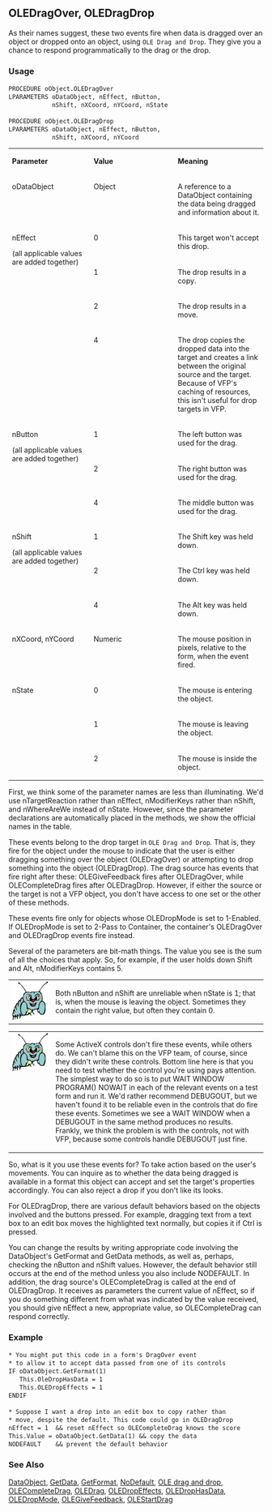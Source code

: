 ## OLEDragOver, OLEDragDrop

As their names suggest, these two events fire when data is dragged over an object or dropped onto an object, using `OLE Drag and Drop`. They give you a chance to respond programmatically to the drag or the drop.

### Usage

```foxpro
PROCEDURE oObject.OLEDragOver
LPARAMETERS oDataObject, nEffect, nButton,
            nShift, nXCoord, nYCoord, nState

PROCEDURE oObject.OLEDragDrop
LPARAMETERS oDataObject, nEffect, nButton,
            nShift, nXCoord, nYCoord
```
<table>
<tr>
  <td width="32%" valign="top">
  <p><b>Parameter</b></p>
  </td>
  <td width="23%" valign="top">
  <p><b>Value</b></p>
  </td>
  <td width="45%" valign="top">
  <p><b>Meaning</b></p>
  </td>
 </tr>
<tr>
  <td width="32%" valign="top">
  <p>oDataObject</p>
  </td>
  <td width="23%" valign="top">
  <p>Object</p>
  </td>
  <td width="45%" valign="top">
  <p>A reference to a DataObject containing the data being dragged and information about it.</p>
  </td>
 </tr>
<tr>
  <td width="32%" rowspan="4" valign="top">
  <p>nEffect</p>
  <p>(all applicable values are added together)</p>
  </td>
  <td width="23%" valign="top">
  <p>0</p>
  </td>
  <td width="45%" valign="top">
  <p>This target won't accept this drop.</p>
  </td>
 </tr>
<tr>
  <td width="33%" valign="top">
  <p>1</p>
  </td>
  <td width="67%" valign="top">
  <p>The drop results in a copy.</p>
  </td>
 </tr>
<tr>
  <td width="33%" valign="top">
  <p>2</p>
  </td>
  <td width="67%" valign="top">
  <p>The drop results in a move.</p>
  </td>
 </tr>
<tr>
  <td width="33%" valign="top">
  <p>4</p>
  </td>
  <td width="67%" valign="top">
  <p>The drop copies the dropped data into the target and creates a link between the original source and the target. Because of VFP's caching of resources, this isn't useful for drop targets in VFP.</p>
  </td>
 </tr>
<tr>
  <td width="32%" rowspan="3" valign="top">
  <p>nButton </p>
  <p>(all applicable values are added together)</p>
  </td>
  <td width="23%" valign="top">
  <p>1</p>
  </td>
  <td width="45%" valign="top">
  <p>The left button was used for the drag.</p>
  </td>
 </tr>
<tr>
  <td width="33%" valign="top">
  <p>2</p>
  </td>
  <td width="67%" valign="top">
  <p>The right button was used for the drag.</p>
  </td>
 </tr>
<tr>
  <td width="33%" valign="top">
  <p>4</p>
  </td>
  <td width="67%" valign="top">
  <p>The middle button was used for the drag.</p>
  </td>
 </tr>
<tr>
  <td width="32%" rowspan="3" valign="top">
  <p>nShift</p>
  <p>(all applicable values are added together)</p>
  </td>
  <td width="23%" valign="top">
  <p>1</p>
  </td>
  <td width="45%" valign="top">
  <p>The Shift key was held down.</p>
  </td>
 </tr>
<tr>
  <td width="33%" valign="top">
  <p>2</p>
  </td>
  <td width="67%" valign="top">
  <p>The Ctrl key was held down.</p>
  </td>
 </tr>
<tr>
  <td width="33%" valign="top">
  <p>4</p>
  </td>
  <td width="67%" valign="top">
  <p>The Alt key was held down.</p>
  </td>
 </tr>
<tr>
  <td width="32%" valign="top">
  <p>nXCoord, nYCoord</p>
  </td>
  <td width="23%" valign="top">
  <p>Numeric</p>
  </td>
  <td width="45%" valign="top">
  <p>The mouse position in pixels, relative to the form, when the event fired.</p>
  </td>
 </tr>
<tr>
  <td width="32%" rowspan="2" valign="top">
  <p>nState</p>
  </td>
  <td width="23%" valign="top">
  <p>0</p>
  </td>
  <td width="45%" valign="top">
  <p>The mouse is entering the object.</p>
  </td>
 </tr>
<tr>
  <td width="33%" valign="top">
  <p>1</p>
  </td>
  <td width="67%" valign="top">
  <p>The mouse is leaving the object.</p>
  </td>
 </tr>
<tr>
  <td width="32%" valign="top">
  &nbsp;</td>
  <td width="23%" valign="top">
  <p>2</p>
  </td>
  <td width="45%" valign="top">
  <p>The mouse is inside the object.</p>
  </td>
 </tr>
</table>

First, we think some of the parameter names are less than illuminating. We'd use nTargetReaction rather than nEffect, nModifierKeys rather than nShift, and nWhereAreWe instead of nState. However, since the parameter declarations are automatically placed in the methods, we show the official names in the table.

These events belong to the drop target in `OLE Drag and Drop`. That is, they fire for the object under the mouse to indicate that the user is either dragging something over the object (OLEDragOver) or attempting to drop something into the object (OLEDragDrop). The drag source has events that fire right after these: OLEGiveFeedback fires after OLEDragOver, while OLECompleteDrag fires after OLEDragDrop. However, if either the source or the target is not a VFP object, you don't have access to one set or the other of these methods.

These events fire only for objects whose OLEDropMode is set to 1-Enabled. If OLEDropMode is set to 2-Pass to Container, the container's OLEDragOver and OLEDragDrop events fire instead.

Several of the parameters are bit-math things. The value you see is the sum of all the choices that apply. So, for example, if the user holds down Shift and Alt, nModifierKeys contains 5.

<table>
<tr>
  <td width="17%" valign="top">
<img width="95" height="78" src="bug.gif">
  </td>
  <td width="83%">
  <p>Both nButton and nShift are unreliable when nState is 1; that is, when the mouse is leaving the object. Sometimes they contain the right value, but often they contain 0. </p>
  </td>
 </tr>
</table>

<table>
<tr>
  <td width="17%" valign="top">
<img width="95" height="77" src="bug.gif">
  </td>
  <td width="83%">
  <p>Some ActiveX controls don't fire these events, while others do. We can't blame this on the VFP team, of course, since they didn't write these controls. Bottom line here is that you need to test whether the control you're using pays attention. The simplest way to do so is to put WAIT WINDOW PROGRAM() NOWAIT in each of the relevant events on a test form and run it. We'd rather recommend DEBUGOUT, but we haven't found it to be reliable even in the controls that do fire these events. Sometimes we see a WAIT WINDOW when a DEBUGOUT in the same method produces no results. Frankly, we think the problem is with the controls, not with VFP, because some controls handle DEBUGOUT just fine.</p>
  </td>
 </tr>
</table>

So, what is it you use these events for? To take action based on the user's movements. You can inquire as to whether the data being dragged is available in a format this object can accept and set the target's properties accordingly. You can also reject a drop if you don't like its looks.

For OLEDragDrop, there are various default behaviors based on the objects involved and the buttons pressed. For example, dragging text from a text box to an edit box moves the highlighted text normally, but copies it if Ctrl is pressed.

You can change the results by writing appropriate code involving the DataObject's GetFormat and GetData methods, as well as, perhaps, checking the nButton and nShift values. However, the default behavior still occurs at the end of the method unless you also include NODEFAULT. In addition, the drag source's OLECompleteDrag is called at the end of OLEDragDrop. It receives as parameters the current value of nEffect, so if you do something different from what was indicated by the value received, you should give nEffect a new, appropriate value, so OLECompleteDrag can respond correctly.

### Example

```foxpro
* You might put this code in a form's DragOver event
* to allow it to accept data passed from one of its controls
IF oDataObject.GetFormat(1)
   This.OleDropHasData = 1
   This.OLEDropEffects = 1
ENDIF

* Suppose I want a drop into an edit box to copy rather than
* move, despite the default. This code could go in OLEDragDrop
nEffect = 1  && reset nEffect so OLECompleteDrag knows the score
This.Value = oDataObject.GetData(1) && copy the data
NODEFAULT    && prevent the default behavior
```
### See Also

[DataObject](s4g770.md), [GetData](s4g776.md), [GetFormat](s4g778.md), [NoDefault](s4g351.md), [OLE drag and drop](s4g830.md), [OLECompleteDrag](s4g824.md), [OLEDrag](s4g824.md), [OLEDropEffects](s4g827.md), [OLEDropHasData](s4g827.md), [OLEDropMode](s4g825.md), [OLEGiveFeedback](s4g826.md), [OLEStartDrag](s4g824.md)